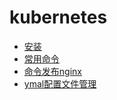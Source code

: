 # kubernetes

* [安装](https://github.com/qiujiahong/kubeasz)
* [常用命令](contents/cmds.md)
* [命令发布nginx](contents/release_nginx_cmd.md)
* [ymal配置文件管理](contents/yaml_file.md)
